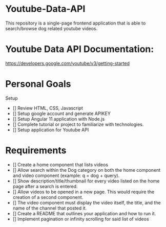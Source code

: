 # Youtube-Data-API
This repository is a single-page frontend application that is able to search/browse dog related youtube videos.

# Youtube Data API Documentation: 
https://developers.google.com/youtube/v3/getting-started

# Personal Goals
Setup
- [] Review HTML, CSS, Javascript
- [] Setup google account and generate APIKEY
- [] Setup Angular 11 application with Node.js
- [] Complete tutorial or project to familiarize with technologies.
- [] Setup application for Youtube API

# Requirements
- [] Create a home component that lists videos
- [] Allow search within the Dog category on both the home component and video component (example: q = dog + query).
- [] Show description/title/thumbnail for every video listed on the home page after a search is entered.
- [] Allow videos to be opened in a new page. This would require the creation of a second component.
- [] The video component must display the video itself, the title, and the name of the channel that posted it.
- [] Create a README that outlines your application and how to run it.
- [] Implement pagination or infinity scrolling for said list of videos
